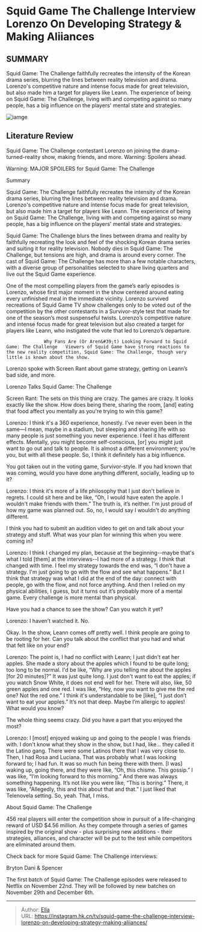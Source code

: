 # Squid Game The Challenge Interview Lorenzo On Developing Strategy &amp; Making Aliiances


## SUMMARY 



  Squid Game: The Challenge faithfully recreates the intensity of the Korean drama series, blurring the lines between reality television and drama.   Lorenzo&#39;s competitive nature and intense focus made for great television, but also made him a target for players like Leann.   The experience of being on Squid Game: The Challenge, living with and competing against so many people, has a big influence on the players&#39; mental state and strategies.  

![iamge]()

## Literature Review
Squid Game: The Challenge contestant Lorenzo on joining the drama-turned-reality show, making friends, and more. Warning: Spoilers ahead.

Warning: MAJOR SPOILERS for Squid Game: The Challenge



Summary

  Squid Game: The Challenge faithfully recreates the intensity of the Korean drama series, blurring the lines between reality television and drama.   Lorenzo&#39;s competitive nature and intense focus made for great television, but also made him a target for players like Leann.   The experience of being on Squid Game: The Challenge, living with and competing against so many people, has a big influence on the players&#39; mental state and strategies.  







Squid Game: The Challenge blurs the lines between drama and reality by faithfully recreating the look and feel of the shocking Korean drama series and suiting it for reality television. Nobody dies in Squid Game: The Challenge, but tensions are high, and drama is around every corner. The cast of Squid Game: The Challenge has more than a few notable characters, with a diverse group of personalities selected to share living quarters and live out the Squid Game experience.

One of the most compelling players from the game’s early episodes is Lorenzo, whose first major moment in the show centered around eating every unfinished meal in the immediate vicinity. Lorenzo survived recreations of Squid Game TV show challenges only to be voted out of the competition by the other contestants in a Survivor-style test that made for one of the season’s most suspenseful twists. Lorenzo’s competitive nature and intense focus made for great television but also created a target for players like Leann, who instigated the vote that led to Lorenzo’s departure.




                  Why Fans Are (Or Aren&#39;t) Looking Forward to Squid Game: The Challenge   Viewers of Squid Game have strong reactions to the new reality competition, Squid Game: The Challenge, though very little is known about the show.    

Lorenzo spoke with Screen Rant about game strategy, getting on Leann’s bad side, and more.


 Lorenzo Talks Squid Game: The Challenge 
         

Screen Rant: The sets on this thing are crazy. The games are crazy. It looks exactly like the show. How does being there, sharing the room, [and] eating that food affect you mentally as you&#39;re trying to win this game?


Lorenzo: I think it&#39;s a 360 experience, honestly. I’ve never even been in the same—I mean, maybe in a stadium, but sleeping and sharing life with so many people is just something you never experience. I feel it has different effects. Mentally, you might become self-conscious, [or] you might just want to go out and talk to people. It is almost a different environment; you’re you, but with all these people. So, I think it definitely has a big influence.





You got taken out in the voting game, Survivor-style. If you had known that was coming, would you have done anything different, socially, leading up to it?


Lorenzo: I think it&#39;s more of a life philosophy that I just don&#39;t believe in regrets. I could sit here and be like, “Oh, I would have eaten the apple. I wouldn&#39;t make friends with them.” The truth is, it’s neither. I&#39;m just proud of how my game was planned out. So, no, I would say I wouldn&#39;t do anything different.


I think you had to submit an audition video to get on and talk about your strategy and stuff. What was your plan for winning this when you were coming in?


Lorenzo: I think I changed my plan, because at the beginning--maybe that&#39;s what I told [them] at the interviews--I had more of a strategy. I think that changed with time. I feel my strategy towards the end was, “I don&#39;t have a strategy. I&#39;m just going to go with the flow and see what happens.”
But I think that strategy was what I did at the end of the day: connect with people, go with the flow, and not force anything. And then I relied on my physical abilities, I guess, but it turns out it’s probably more of a mental game. Every challenge is more mental than physical.





Have you had a chance to see the show? Can you watch it yet?


Lorenzo: I haven’t watched it. No.


Okay. In the show, Leann comes off pretty well. I think people are going to be rooting for her. Can you talk about the conflict that you had and what that felt like on your end?


Lorenzo: The point is, I had no conflict with Leann; I just didn&#39;t eat her apples. She made a story about the apples which I found to be quite long; too long to be normal. I&#39;d be like, “Why are you telling me about the apples [for 20 minutes]?” It was just quite long. I just don&#39;t want to eat the apples; if you watch Snow White, it does not end well for her.
There will also, like, 50 green apples and one red. I was like, “Hey, now you want to give me the red one? Not the red one.” I think it&#39;s understandable to be [like], “I just don’t want to eat your apples.” It’s not that deep. Maybe I’m allergic to apples! What would you know?





The whole thing seems crazy. Did you have a part that you enjoyed the most?


Lorenzo: I [most] enjoyed waking up and going to the people I was friends with. I don&#39;t know what they show in the show, but I had, like… they called it the Latino gang. There were some Latinos there that I was very close to. Then, I had Rosa and Luciana. That was probably what I was looking forward to; I had fun. It was so much fun being there with them.
[I was] waking up, going there, and they were like, “Oh, this chisme. This gossip.” I was like, “I’m looking forward to this morning.” And there was always something happening. It’s not like you were like, “This is boring.” There, it was like, “Allegedly, this and this about that and that.” I just liked that Telenovela setting. So, yeah. That, I miss.




 About Squid Game: The Challenge 
          




456 real players will enter the competition show in pursuit of a life-changing reward of USD $4.56 million. As they compete through a series of games inspired by the original show - plus surprising new additions - their strategies, alliances, and character will be put to the test while competitors are eliminated around them.

Check back for more Squid Game: The Challenge interviews:

  Bryton   Dani &amp; Spencer  



The first batch of Squid Game: The Challenge episodes were released to Netflix on November 22nd. They will be followed by new batches on November 29th and December 6th.






---

> Author: [Ella](https://instagram.hk.cn/)  
> URL: https://instagram.hk.cn/tv/squid-game-the-challenge-interview-lorenzo-on-developing-strategy-making-aliiances/  

